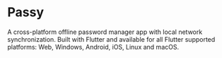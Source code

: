 # Passy

A cross-platform offline password manager app with local network synchronization.
Built with Flutter and available for all Flutter supported platforms: Web, Windows, Android, iOS, Linux and macOS.
